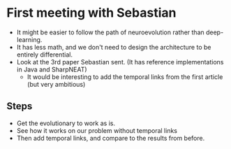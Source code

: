 # First meeting with Sebastian
* It might be easier to follow the path of neuroevolution rather than deep-learning.
* It has less math, and we don't need to design the architecture to be entirely differential.
* Look at the 3rd paper Sebastian sent. (It has reference implementations in Java and SharpNEAT)
	* It would be interesting to add the temporal links from the first article (but very ambitious)

## Steps
* Get the evolutionary to work as is.
* See how it works on our problem without temporal links
* Then add temporal links, and compare to the results from before.
